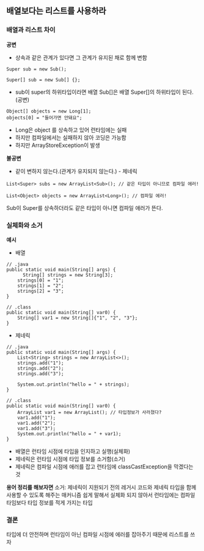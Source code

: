 ## 배열보다는 리스트를 사용하라

### 배열과 리스트 차이
**공변**
* 상속과 같은 관계가 있다면 그 관계가 유지된 채로 함께 변함
```
Super sub = new Sub();

Super[] sub = new Sub[] {};
```
* sub이 super의 하위타입이라면 배열 Sub[]은 배열 Super[]의 하위타입이 된다.(공변)

```
Object[] objects = new Long[1];
objects[0] = "들어가면 안돼요";
```
* Long은 object 를 상속하고 있어 런타임에는 실패 
* 하지만 컴파일에서는 실패하지 않아 코딩은 가능함
* 하지만 ArrayStoreException이 발생

**불공변**
* 같이 변하지 않는다.(관계가 유지되지 않는다.) - 제네릭
```
List<Super> subs = new ArrayList<Sub>(); // 같은 타입이 아니므로 컴파일 에러!

List<Object> objects = new ArrayList<Long>(); // 컴파일 에러!
```
Sub이 Super를 상속하더라도 같은 타입이 아니면 컴파일 애러가 뜬다.

### 실체화와 소거
**예시**
* 배열
```
// .java
public static void main(String[] args) {
	  String[] strings = new String[3];
    strings[0] = "1";
    strings[1] = "2";
    strings[2] = "3";
}

// .class
public static void main(String[] var0) {
    String[] var1 = new String[]{"1", "2", "3"};
}
```
* 제네릭
```
// .java
public static void main(String[] args) {
    List<String> strings = new ArrayList<>();
    strings.add("1");
    strings.add("2");
    strings.add("3");

    System.out.println("hello = " + strings);
}

// .class
public static void main(String[] var0) {
    ArrayList var1 = new ArrayList(); // 타입정보가 사라졌다?
    var1.add("1");
    var1.add("2");
    var1.add("3");
    System.out.println("hello = " + var1);
}
```
* 배열은 런타임 시점에 타입을 인지하고 실행(실체화)
* 제네릭은 런타임 시점에 타입 정보를 소거함(소거)
* 제네릭은 컴파일 시점에 애러를 잡고 런타임에 classCastException을 막겠다는 것

**용어 정리를 해보자면**
소거: 제네릭이 지원되기 전의 레거시 코드와 제네릭 타입을 함께 사용할 수 있도록 해주는 매커니즘
쉽게 말해서 실체화 되지 않아서 런타임에는 컴파일 타임보다 타입 정보를 적게 가지는 타입

### 결론
타입에 더 안전하며 런타임이 아닌 컴파일 시점에 에러를 잡아주기 때문에 리스트를 쓰자